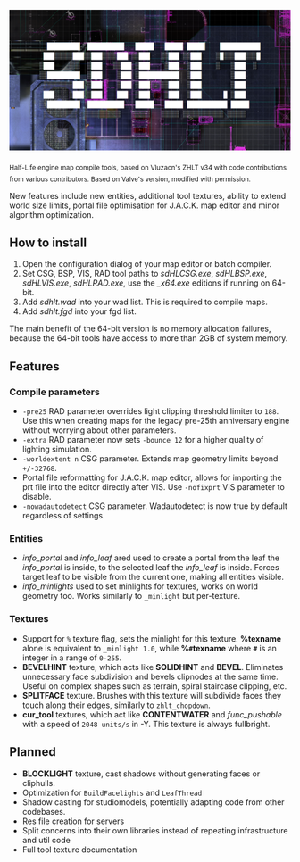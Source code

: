![Banner](media/banner.png)

<sub>Half-Life engine map compile tools, based on Vluzacn's ZHLT v34 with code contributions from various contributors. Based on Valve's version, modified with permission.</sub>

New features include new entities, additional tool textures, ability to extend world size limits, portal file optimisation for J.A.C.K. map editor and minor algorithm optimization.

## How to install

1. Open the configuration dialog of your map editor or batch compiler.
2. Set CSG, BSP, VIS, RAD tool paths to *sdHLCSG.exe*, *sdHLBSP.exe*, *sdHLVIS.exe*, *sdHLRAD.exe*, use the *_x64.exe* editions if running on 64-bit.  
3. Add *sdhlt.wad* into your wad list. This is required to compile maps.
4. Add *sdhlt.fgd* into your fgd list.

The main benefit of the 64-bit version is no memory allocation failures, because the 64-bit tools have access to more than 2GB of system memory.

## Features

### Compile parameters

- `-pre25` RAD parameter overrides light clipping threshold limiter to `188`. Use this when creating maps for the legacy pre-25th anniversary engine without worrying about other parameters.
- `-extra` RAD parameter now sets `-bounce 12` for a higher quality of lighting simulation.
- `-worldextent n` CSG parameter. Extends map geometry limits beyond `+/-32768`.
- Portal file reformatting for J.A.C.K. map editor, allows for importing the prt file into the editor directly after VIS. Use `-nofixprt` VIS parameter to disable.
- `-nowadautodetect` CSG parameter. Wadautodetect is now true by default regardless of settings.

### Entities

- *info_portal* and *info_leaf* ared used to create a portal from the leaf the *info_portal* is inside, to the selected leaf the *info_leaf* is inside. Forces target leaf to be visible from the current one, making all entities visible.
- *info_minlights* used to set minlights for textures, works on world geometry too. Works similarly to `_minlight` but per-texture.

### Textures

- Support for `%` texture flag, sets the minlight for this texture. **%texname** alone is equivalent to `_minlight 1.0`, while **%`#`texname** where **`#`** is an integer in a range of `0-255`.
- **BEVELHINT** texture, which acts like **SOLIDHINT** and **BEVEL**. Eliminates unnecessary face subdivision and bevels clipnodes at the same time. Useful on complex shapes such as terrain, spiral staircase clipping, etc.
- **SPLITFACE** texture. Brushes with this texture will subdivide faces they touch along their edges, similarly to `zhlt_chopdown`.
- **cur_tool** textures, which act like **CONTENTWATER** and *func_pushable* with a speed of `2048 units/s` in -Y. This texture is always fullbright.

## Planned
- **BLOCKLIGHT** texture, cast shadows without generating faces or cliphulls.
- Optimization for `BuildFacelights` and `LeafThread`
- Shadow casting for studiomodels, potentially adapting code from other codebases.
- Res file creation for servers
- Split concerns into their own libraries instead of repeating infrastructure and util code
- Full tool texture documentation
